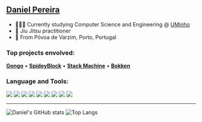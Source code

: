 ## [Daniel Pereira]

- 👨🏻‍💻 Currently studying Computer Science and Engineering @ [UMinho]
- 🥋 Jiu Jitsu practitioner
- 📍 From Póvoa de Varzim, Porto, Portugal

### Top projects envolved:
**[Gongo]** • **[SpideyBlock]** • **[Stack Machine]** • **[Bokken]**

### Language and Tools:
<div>
  <img src="https://img.shields.io/badge/Haskell-5D4F85?style=for-the-badge&logo=haskell&logoColor=white">  
  <img src="https://img.shields.io/badge/Elixir-4B275F?style=for-the-badge&logo=elixir&logoColor=white">
  <img src="https://img.shields.io/badge/Python-FFD43B?style=for-the-badge&logo=python&logoColor=blue">
  <img src="https://img.shields.io/badge/C-00599C?style=for-the-badge&logo=c&logoColor=white">
  <img src="https://img.shields.io/badge/HTML5-E34F26?style=for-the-badge&logo=html5&logoColor=white">
  <img src="https://img.shields.io/badge/CSS3-1572B6?style=for-the-badge&logo=css3&logoColor=white">
  <img src="https://img.shields.io/badge/Tailwind_CSS-38B2AC?style=for-the-badge&logo=tailwind-css&logoColor=white">
  
  
  <img src="https://img.shields.io/badge/Shell_Script-121011?style=for-the-badge&logo=gnu-bash&logoColor=white">
  <img src="https://img.shields.io/badge/VIM-%2311AB00.svg?&style=for-the-badge&logo=vim&logoColor=white">
  
</div>

<hr>

![Daniel's GitHub stats](https://github-readme-stats.vercel.app/api?username=danielsp45&show_icons=true&theme=dark)
![Top Langs](https://github-readme-stats.vercel.app/api/top-langs/?username=danielsp45&layout=compact&theme=dark&hide=html,css)

  [twitter]: https://twitter.com/danielsp_45
  [UMinho]: https://www.uminho.pt/PT
  [instagram]: https://www.instagram.com/danielsp_45/
  [Gongo]: https://github.com/coderdojobraga/gongo
  [SpideyBlock]: https://github.com/danielsp45/SpideyBlock-
  [Stack Machine]: https://github.com/danielsp45/Stack-Machine
  [Bokken]: https://github.com/coderdojobraga/bokken
  [Daniel Pereira]: https://www.linkedin.com/in/daniel-pereira45/
  
